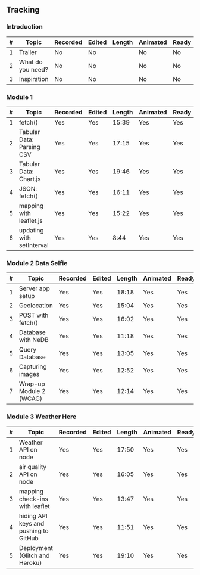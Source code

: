 ## Tracking

### Introduction

|#| Topic         | Recorded      | Edited        | Length        | Animated      |Ready     | Published     | 
|-| ------------- | ------------- | ------------- | ------------- | ------------- | ------------- |  ------------- |
|1| Trailer  | No  | No  | | No  | No  |No  |
|2| What do you need?  | No  | No | | No  | No  |No  |
|3| Inspiration  | No  | No | | No  | No  |No  |

### Module 1

|#| Topic         | Recorded      | Edited        | Length        | Animated     |Ready     | Published     | 
|-| ------------- | ------------- | ------------- | ------------- | ------------- | ------------- |  ------------- |
|1| fetch()  | Yes  | Yes  | 15:39 | Yes | Yes  |Yes  |
|2| Tabular Data: Parsing CSV  | Yes  | Yes  | 17:15 | Yes | Yes  |Yes  |
|3| Tabular Data: Chart.js | Yes  | Yes  | 19:46 | Yes | Yes  |Yes  |
|4| JSON: fetch() | Yes  | Yes  | 16:11 |Yes  |Yes  |Yes  |
|5| mapping with leaflet.js | Yes  | Yes  | 15:22 |Yes  |Yes  |Yes  |
|6| updating with setInterval | Yes  | Yes  | 8:44 | Yes  |Yes  |No  |

### Module 2 Data Selfie

|#| Topic         | Recorded      | Edited        | Length        | Animated      |Ready     | Published     | 
|-| ------------- | ------------- | ------------- | ------------- | ------------- | ------------- |  ------------- |
|1| Server app setup  | Yes  | Yes  | 18:18  | Yes  |Yes  |No  |
|2| Geolocation  | Yes  | Yes  | 15:04  | Yes  | Yes  |No  |
|3| POST with fetch() | Yes  | Yes  | 16:02  | Yes  |Yes  |No  |
|4| Database with NeDB | Yes  | Yes  | 11:18  | Yes  |Yes  |No  |
|5| Query Database | Yes  | Yes  | 13:05  | Yes  |Yes  |No  |
|6| Capturing images | Yes  | Yes  |  12:52 | Yes  |Yes  |No  |
|7| Wrap-up Module 2 (WCAG) | Yes  | Yes  | 12:14  | Yes  |Yes  |No  |

### Module 3 Weather Here

|#| Topic         | Recorded      | Edited        | Length        | Animated      |Ready     | Published     | 
|-| ------------- | ------------- | ------------- | ------------- | ------------- | ------------- |  ------------- |
|1| Weather API on node  | Yes  | Yes  | 17:50  |Yes  |Yes  |No  |
|2| air quality API on node  | Yes  | Yes  |  16:05 | Yes  | Yes  |No  |
|3| mapping check-ins with leaflet | Yes  | Yes  | 13:47 | Yes  |Yes  |No  |
|4| hiding API keys and pushing to GitHub | Yes  | Yes  | 11:51  |Yes  |Yes  |No  |
|5| Deployment (Glitch and Heroku) | Yes  | Yes  | 19:10  |Yes  |Yes  |No  |

